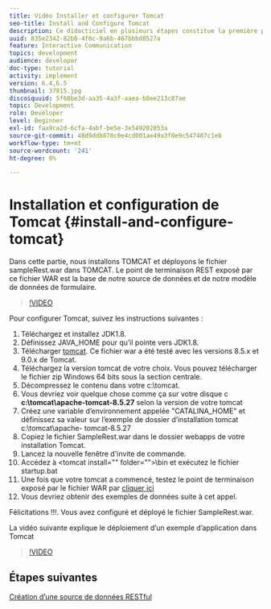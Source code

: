```yaml
---
title: Vidéo Installer et configurer Tomcat
seo-title: Install and Configure Tomcat
description: Ce didacticiel en plusieurs étapes constitue la première partie du processus de création de votre premier document de communication interactive.
uuid: 835e2342-82b6-4f0c-9a6b-467bbbd8527a
feature: Interactive Communication
topics: development
audience: developer
doc-type: tutorial
activity: implement
version: 6.4,6.5
thumbnail: 37815.jpg
discoiquuid: 5f68be3d-aa35-4a3f-aaea-b8ee213c87ae
topic: Development
role: Developer
level: Beginner
exl-id: faa9ca2d-6cfa-4abf-be5e-3e549202853a
source-git-commit: 48d9ddb870c0e4cd001ae49a3f0e9c547407c1e8
workflow-type: tm+mt
source-wordcount: '241'
ht-degree: 0%

---
```


# Installation et configuration de Tomcat {#install-and-configure-tomcat}

Dans cette partie, nous installons TOMCAT et déployons le fichier sampleRest.war dans TOMCAT. Le point de terminaison REST exposé par ce fichier WAR est la base de notre source de données et de notre modèle de données de formulaire.

>[!VIDEO](https://video.tv.adobe.com/v/37815?quality=12&learn=on)

Pour configurer Tomcat, suivez les instructions suivantes :

1. Téléchargez et installez JDK1.8.
2. Définissez JAVA_HOME pour qu’il pointe vers JDK1.8.
3. Télécharger [tomcat](https://tomcat.apache.org/). Ce fichier war a été testé avec les versions 8.5.x et 9.0.x de Tomcat.
4. Téléchargez la version tomcat de votre choix. Vous pouvez télécharger le fichier zip Windows 64 bits sous la section centrale.
5. Décompressez le contenu dans votre c:\tomcat.
6. Vous devriez voir quelque chose comme ça sur votre disque c **c:\tomcat\apache-tomcat-8.5.27** selon la version de votre tomcat
7. Créez une variable d’environnement appelée &quot;CATALINA_HOME&quot; et définissez sa valeur sur l’exemple de dossier d’installation tomcat c:\tomcat\apache- tomcat-8.5.27
8. Copiez le fichier SampleRest.war dans le dossier webapps de votre installation Tomcat.
9. Lancez la nouvelle fenêtre d&#39;invite de commande.
10. Accédez à &lt;tomcat install=&quot;&quot; folder=&quot;&quot;>\bin et exécutez le fichier startup.bat
11. Une fois que votre tomcat a commencé, testez le point de terminaison exposé par le fichier WAR par [cliquer ici](http://localhost:8080/SampleRest/webapi/getStatement/9586)
12. Vous devriez obtenir des exemples de données suite à cet appel.

Félicitations !!!. Vous avez configuré et déployé le fichier SampleRest.war.

La vidéo suivante explique le déploiement d’un exemple d’application dans Tomcat
>[!VIDEO](https://video.tv.adobe.com/v/37815?quality=12&learn=on)

## Étapes suivantes

[Création d’une source de données RESTful](./create-data-source.md)